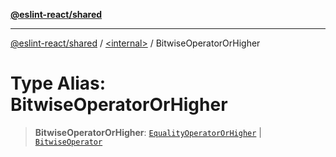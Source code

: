 [**@eslint-react/shared**](../../README.md)

***

[@eslint-react/shared](../../README.md) / [\<internal\>](../README.md) / BitwiseOperatorOrHigher

# Type Alias: BitwiseOperatorOrHigher

> **BitwiseOperatorOrHigher**: [`EqualityOperatorOrHigher`](EqualityOperatorOrHigher.md) \| [`BitwiseOperator`](BitwiseOperator.md)
